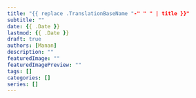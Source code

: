 ```yaml
---
title: "{{ replace .TranslationBaseName "-" " " | title }}"
subtitle: ""
date: {{ .Date }}
lastmod: {{ .Date }}
draft: true
authors: [Manan]
description: ""
featuredImage: ""
featuredImagePreview: ""
tags: []
categories: []
series: []
---
```


<!--more-->
